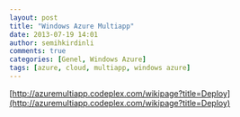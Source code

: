 ```yaml
---
layout: post
title: "Windows Azure Multiapp"
date: 2013-07-19 14:01
author: semihkirdinli
comments: true
categories: [Genel, Windows Azure]
tags: [azure, cloud, multiapp, windows azure]
---
```

[http://azuremultiapp.codeplex.com/wikipage?title=Deploy](http://azuremultiapp.codeplex.com/wikipage?title=Deploy)
